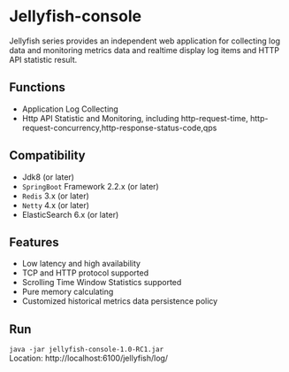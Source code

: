 # Jellyfish-console

Jellyfish series provides an independent  web application for collecting log data and monitoring metrics data and  realtime display log items and HTTP API statistic result.

## Functions

* Application Log Collecting
* Http API Statistic and Monitoring, including  http-request-time, http-request-concurrency,http-response-status-code,qps

## Compatibility

*  Jdk8 (or later)
*  <code>SpringBoot</code> Framework 2.2.x (or later)
*  <code>Redis</code> 3.x (or later)
*  <code>Netty</code> 4.x (or later)
*  ElasticSearch 6.x (or later)

## Features

* Low latency and high availability
* TCP and HTTP protocol  supported
* Scrolling Time Window Statistics supported
* Pure memory calculating
* Customized historical metrics data  persistence policy


## Run

<code>java -jar jellyfish-console-1.0-RC1.jar</code>     
 Location:  http://localhost:6100/jellyfish/log/